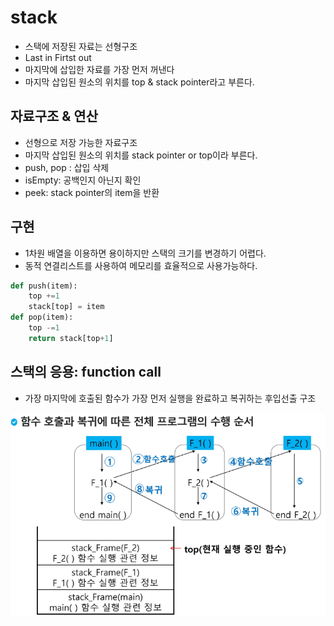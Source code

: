 # stack

- 스택에 저장된 자료는 선형구조
- Last in Firtst out
- 마지막에 삽입한 자료를 가장 먼저 꺼낸다
- 마지막 삽입된 원소의 위치를 top & stack pointer라고 부른다.

## 자료구조 & 연산

- 선형으로 저장 가능한 자료구조
- 마지막 삽입된 원소의 위치를 stack pointer or top이라 부른다.
- push, pop : 삽입 삭제
- isEmpty: 공백인지 아닌지 확인
- peek: stack pointer의 item을 반환

## 구현

- 1차원 배열을 이용하면 용이하지만 스택의 크기를 변경하기 어렵다.
- 동적 연결리스트를 사용하여 메모리를 효율적으로 사용가능하다.

```python
def push(item):
    top +=1
    stack[top] = item
def pop(item):
    top -=1
    return stack[top+1]
```

## 스택의 응용: function call

- 가장 마지막에 호출된 함수가 가장 먼저 실행을 완료하고 복귀하는 후입선출 구조

![functioncall](../img/funtion%20call.png)
